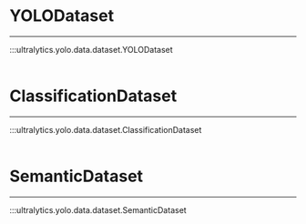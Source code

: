 # YOLODataset
---
:::ultralytics.yolo.data.dataset.YOLODataset
<br><br>

# ClassificationDataset
---
:::ultralytics.yolo.data.dataset.ClassificationDataset
<br><br>

# SemanticDataset
---
:::ultralytics.yolo.data.dataset.SemanticDataset
<br><br>
